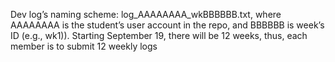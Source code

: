 Dev log’s naming scheme: log_AAAAAAAA_wkBBBBBB.txt, where AAAAAAAA is the
student’s user account in the repo, and BBBBBB is week’s ID (e.g., wk1)).
Starting September 19, there will be 12 weeks, thus, each member is to submit 12 weekly logs
